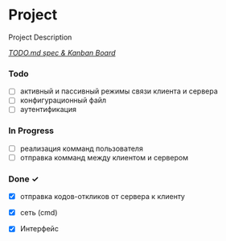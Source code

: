 # Project

Project Description

<em>[TODO.md spec & Kanban Board](https://bit.ly/3fCwKfM)</em>

### Todo

- [ ] активный и пассивный режимы связи клиента и сервера  
- [ ] конфигурационный файл  
- [ ] аутентификация  

### In Progress

- [ ] реализация комманд пользователя  
- [ ] отправка комманд между клиентом и сервером  

### Done ✓

- [x] отправка кодов-откликов от сервера к клиенту  
- [x] сеть (cmd)  
- [x] Интерфейс  

